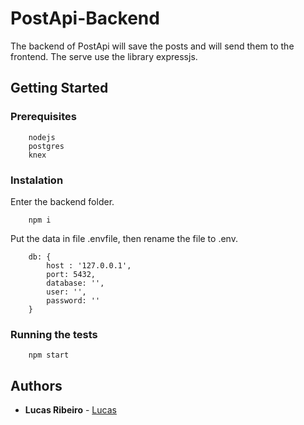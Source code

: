 # PostApi-Backend
The backend of PostApi will save the posts and will send them to the frontend. The serve use the library expressjs.
## Getting Started
### Prerequisites
```
    nodejs
    postgres
    knex
```
### Instalation
Enter the backend folder.
```
    npm i
```
Put the data in file .envfile, then rename the file to .env.
```
    db: {
        host : '127.0.0.1',
        port: 5432,
        database: '',
        user: '',
        password: ''
    }
```
### Running the tests
```
    npm start
```
## Authors
* **Lucas Ribeiro** - [Lucas](https://github.com/lucasnetwork)